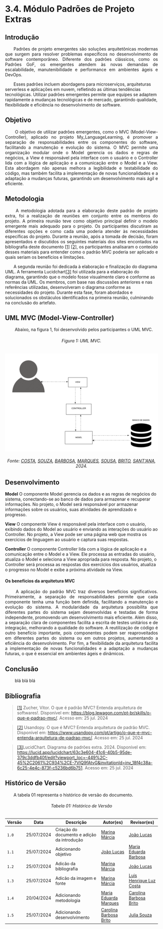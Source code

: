 # **3.4. Módulo Padrões de Projeto Extras**

## **Introdução**
<p align="justify">
&emsp;&emsp;Padrões de projeto emergentes são soluções arquitetônicas modernas que surgem para resolver problemas específicos no desenvolvimento de software contemporâneo. Diferente dos padrões clássicos, como os Padrões GoF, os emergentes atendem às novas demandas de escalabilidade, manutenibilidade e performance em ambientes ágeis e DevOps.

&emsp;&emsp;Esses padrões incluem abordagens para microserviços, arquiteturas serverless e aplicações em nuvem, refletindo as últimas tendências tecnológicas. Utilizar padrões emergentes permite que equipes se adaptem rapidamente a mudanças tecnológicas e de mercado, garantindo qualidade, flexibilidade e eficiência no desenvolvimento de software.
</p>

## **Objetivo**

<p align="justify">
&emsp;&emsp; O objetivo de utilizar padrões emergentes, como o MVC (Model-View-Controller), aplicado no projeto My_LanguageLearning, é promover a separação de responsabilidades entre os componentes do software, facilitando a manutenção e evolução do sistema. O MVC permite uma organização modular onde o Model gerencia os dados e regras de negócios, a View é responsável pela interface com o usuário e o Controller lida com a lógica de aplicação e a comunicação entre o Model e a View. Esta abordagem não apenas melhora a legibilidade e testabilidade do código, mas também facilita a implementação de novas funcionalidades e a adaptação a mudanças futuras, garantindo um desenvolvimento mais ágil e eficiente.
</p>

## **Metodologia**

<p align="justify">
&emsp;&emsp; A metodologia adotada para a elaboração deste padrão de projeto extra, foi a realização de reuniões em conjunto entre os membros do projeto. A primeira reunião teve como objetivo principal definir o modelo emergente mais adequado para o projeto. Os participantes discutiram as diferentes opções e como cada uma poderia atender às necessidades específicas do projeto. Durante a reunião, após a tomada de decisão, foram apresentados e discutidos os seguintes materiais dos sites encontados na bibliografia deste documento <a href="">[1]</a>  <a href="">[2]</a>, os participantes analisaram o conteúdo desses materiais para entender como o padrão MVC poderia ser aplicado e quais seriam os benefícios e limitações. 

&emsp;&emsp;A segunda reunião foi dedicada à elaboração e finalização do diagrama UML. A ferramenta Lucidchart<a href="">[3]</a> foi utilizada para a elaboração do diagrama, garantindo que o modelo fosse visualmente claro e conforme as normas da UML. Os membros, com base nas discussões anteriores e nas referências utilizadas, desenvolveram o diagrama conforme as necessidades do projeto. Durante esta fase, foram abordados e solucionados os obstáculos identificados na primeira reunião, culminando na conclusão do artefato.
</p>

## **UML MVC (Model-View-Controller)**

<p align="justify">
&emsp;&emsp; Abaixo, na figura 1, foi desenvolvido pelos participantes o UML MVC.

<h6 align="center">Figura 1: UML MVC.</h6>
<!-- <div align="center"> -->

![mvc](./img/diag-emergente-mvc.png)

<div>
    <h6 align="center">Fonte: 
        <a href="https://github.com/luishenrrique">COSTA</a>, 
        <a href="https://github.com/The-Boss-Nina">SOUZA</a>, 
        <a href="https://github.com/Madu01">BARBOSA</a>, 
        <a href="https://github.com/EduardaSMarques">MARQUES</a>, 
        <a href="https://github.com/Jlmsousa">SOUSA</a>, 
        <a href="https://github.com/CarolinaBarb">BRITO</a>,
        <a href="https://github.com/JuliaSSouza">SANT'ANA</a>,
        2024.
    </h6>
</div>

</p>


## **Desenvolvimento**

 **Model**
 O componente Model gerencia os dados e as regras de negócios do sistema, conectando-se ao banco de dados para armazenar e recuperar informações. No projeto, o Model será responsável por armazenar informações sobre os usuários, suas atividades de aprendizado e progresso.

 **View**
O componente View é responsável pela interface com o usuário, exibindo dados do Model ao usuário e enviando as interações do usuário ao Controller. No projeto, a View pode ser uma página web que mostra os exercícios de linguagem ao usuário e captura suas respostas.

**Controller**
O componente Controller lida com a lógica de aplicação e a comunicação entre o Model e a View. Ele processa as entradas do usuário, atualiza o Model e seleciona a View apropriada para resposta. No projeto, o Controller será processa as respostas dos exercícios dos usuários, atualiza o progresso no Model e exibe a próxima atividade na View.

#### Os benefícios da arquitetura MVC

<p align="justify">
&emsp;&emsp; A aplicação do padrão MVC traz diversos benefícios significativos. Primeiramente, a separação de responsabilidades permite que cada componente tenha uma função bem definida, facilitando a manutenção e evolução do sistema. A modularidade da arquitetura possibilita que diferentes partes do sistema sejam desenvolvidas e testadas de forma independente, promovendo um desenvolvimento mais eficiente. Além disso, a separação clara de componentes facilita a escrita de testes unitários e de integração, melhorando a qualidade do software. A reutilização de código é outro benefício importante, pois componentes podem ser reaproveitados em diferentes partes do sistema ou em outros projetos, aumentando a eficiência do desenvolvimento. Por fim, a flexibilidade da arquitetura facilita a implementação de novas funcionalidades e a adaptação a mudanças futuras, o que é essencial em ambientes ágeis e dinâmicos. 
</p>

## **Conclusão**

<p align="justify">
&emsp;&emsp; blá blá blá 
</p>

## **Bibliografia**

> <a href="https://Link_da_fonte">[1]</a> Zucher, Vitor. O que é padrão MVC? Entenda arquitetura de softwares!. Disponível em: https://blog.lewagon.com/pt-br/skills/o-que-e-padrao-mvc/. Acesso em: 25 jul. 2024

> <a href="https://Link_da_fonte">[2]</a> Usandopy. O que é MVC? Entenda arquitetura de padrão MVC. Disponível em: https://www.usandopy.com/pt/artigo/o-que-e-mvc-entenda-arquitetura-de-padrao-mvc/. Acesso em: 25 jul. 2024

> <a href="https://Link_da_fonte">[3]</a>LucidChart. Diagrama de padrões extra. 2024. Disponível em: https://lucid.app/lucidchart/63c3e604-41c6-40b5-95de-379c3ddfb40f/edit?viewport_loc=-449%2C-45%2C2061%2C934%2CE-7VIQ9fAtvG&invitationId=inv_18f4c38a-6c25-4e4c-873f-c5236bd6b751. Acesso em: 25 jul. 2024

## **Histórico de Versão**
<p align="justify">
&emsp;&emsp;A tabela 01 representa o histórico de versão do documento.
</p>

<h6 align="center">Tabela 01: Histórico de Versão</h6>
<div align="center">

| Versão | Data       | Descrição            | Autor(es)                                           | Revisor(es) |
| ------ | ---------- | -------------------- | --------------------------------------------------- | ----------- |
| `1.0`  | 25/07/2024 | Criação do documento e adição da introdução | [Marina Márcia](https://github.com/The-Boss-Nina) | [João Lucas](https://github.com/Jlmsousa) |
| `1.1`  | 25/07/2024 | Adicionando objetivo | [João Lucas](https://github.com/Jlmsousa) | [Maria Eduarda Barbosa](https://github.com/Madu01)|
| `1.2`  | 25/07/2024 | Adicão da bibliografia | [Marina Márcia](https://github.com/The-Boss-Nina) | [João Lucas](https://github.com/Jlmsousa) |
| `1.3`  | 25/07/2024 | Adicão da imagem e fonte | [Marina Márcia](https://github.com/The-Boss-Nina) | [Luis Henrique Luz Costa ](https://github.com/luishenrrique) |
| `1.4` | 20/04/2024 | Adicionando metodologia  | [Maria Eduarda Marques](https://github.com)  |  [Carolina Barbosa Brito](https://github.com)  |
|`1.5`|25/07/2024| Adicionando desenvolvimento |[Carolina Barbosa Brito](https://github.com) | [Julia Souza](https://github.com/JuliaSSouza)  |
